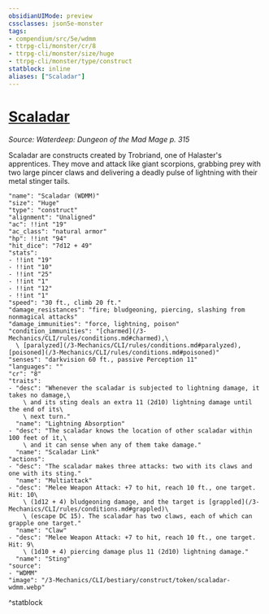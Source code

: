 ```yaml
---
obsidianUIMode: preview
cssclasses: json5e-monster
tags:
- compendium/src/5e/wdmm
- ttrpg-cli/monster/cr/8
- ttrpg-cli/monster/size/huge
- ttrpg-cli/monster/type/construct
statblock: inline
aliases: ["Scaladar"]
---
```

# [Scaladar](3-Mechanics\CLI\bestiary\construct/scaladar-wdmm.md)
*Source: Waterdeep: Dungeon of the Mad Mage p. 315*  

Scaladar are constructs created by Trobriand, one of Halaster's apprentices. They move and attack like giant scorpions, grabbing prey with two large pincer claws and delivering a deadly pulse of lightning with their metal stinger tails.

```statblock
"name": "Scaladar (WDMM)"
"size": "Huge"
"type": "construct"
"alignment": "Unaligned"
"ac": !!int "19"
"ac_class": "natural armor"
"hp": !!int "94"
"hit_dice": "7d12 + 49"
"stats":
- !!int "19"
- !!int "10"
- !!int "25"
- !!int "1"
- !!int "12"
- !!int "1"
"speed": "30 ft., climb 20 ft."
"damage_resistances": "fire; bludgeoning, piercing, slashing from nonmagical attacks"
"damage_immunities": "force, lightning, poison"
"condition_immunities": "[charmed](/3-Mechanics/CLI/rules/conditions.md#charmed),\
  \ [paralyzed](/3-Mechanics/CLI/rules/conditions.md#paralyzed), [poisoned](/3-Mechanics/CLI/rules/conditions.md#poisoned)"
"senses": "darkvision 60 ft., passive Perception 11"
"languages": ""
"cr": "8"
"traits":
- "desc": "Whenever the scaladar is subjected to lightning damage, it takes no damage,\
    \ and its sting deals an extra 11 (2d10) lightning damage until the end of its\
    \ next turn."
  "name": "Lightning Absorption"
- "desc": "The scaladar knows the location of other scaladar within 100 feet of it,\
    \ and it can sense when any of them take damage."
  "name": "Scaladar Link"
"actions":
- "desc": "The scaladar makes three attacks: two with its claws and one with its sting."
  "name": "Multiattack"
- "desc": "Melee Weapon Attack: +7 to hit, reach 10 ft., one target. Hit: 10\
    \ (1d12 + 4) bludgeoning damage, and the target is [grappled](/3-Mechanics/CLI/rules/conditions.md#grappled)\
    \ (escape DC 15). The scaladar has two claws, each of which can grapple one target."
  "name": "Claw"
- "desc": "Melee Weapon Attack: +7 to hit, reach 10 ft., one target. Hit: 9\
    \ (1d10 + 4) piercing damage plus 11 (2d10) lightning damage."
  "name": "Sting"
"source":
- "WDMM"
"image": "/3-Mechanics/CLI/bestiary/construct/token/scaladar-wdmm.webp"
```
^statblock